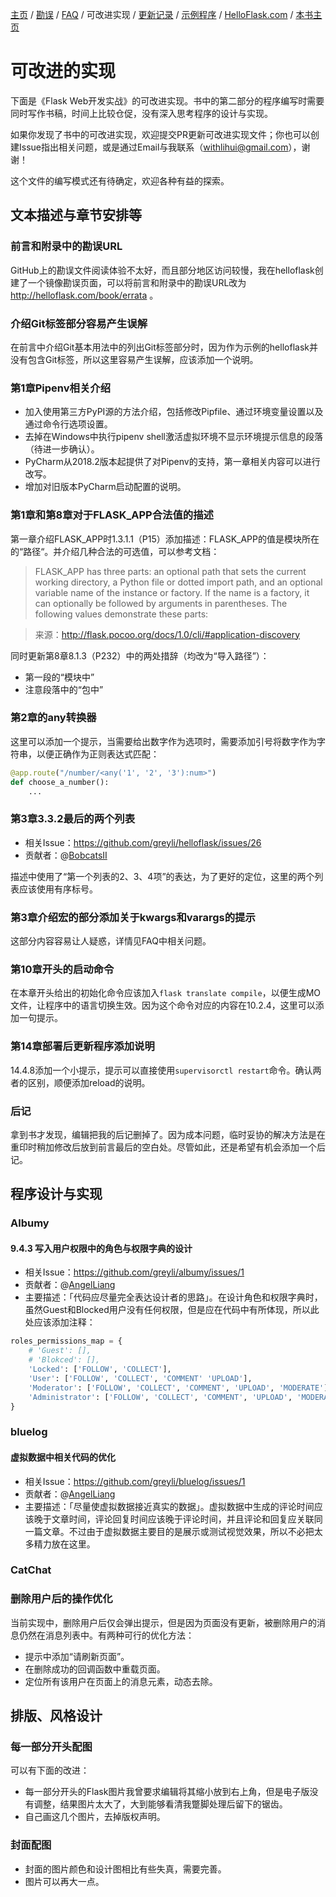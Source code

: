 [主页](https://github.com/greyli/helloflask)
/ [勘误](https://github.com/greyli/helloflask/blob/master/errata/errata.md)
/ [FAQ](https://github.com/greyli/helloflask/blob/master/faq/faq.md)
/ 可改进实现
/ [更新记录](https://github.com/greyli/helloflask/blob/master/CHANGES.md)
/ [示例程序](https://github.com/greyli/helloflask/blob/master/demos/)
/ [HelloFlask.com](http://helloflask.com)
/ [本书主页](http://helloflask.com/book)

# 可改进的实现

下面是《Flask Web开发实战》的可改进实现。书中的第二部分的程序编写时需要同时写作书稿，时间上比较仓促，没有深入思考程序的设计与实现。

如果你发现了书中的可改进实现，欢迎提交PR更新可改进实现文件；你也可以创建Issue指出相关问题，或是通过Email与我联系（[withlihui@gmail.com](mailto:withlihui@gmail.com)），谢谢！

这个文件的编写模式还有待确定，欢迎各种有益的探索。

## 文本描述与章节安排等

### 前言和附录中的勘误URL

GitHub上的勘误文件阅读体验不太好，而且部分地区访问较慢，我在helloflask创建了一个镜像勘误页面，可以将前言和附录中的勘误URL改为 http://helloflask.com/book/errata 。

### 介绍Git标签部分容易产生误解

在前言中介绍Git基本用法中的列出Git标签部分时，因为作为示例的helloflask并没有包含Git标签，所以这里容易产生误解，应该添加一个说明。

### 第1章Pipenv相关介绍

* 加入使用第三方PyPI源的方法介绍，包括修改Pipfile、通过环境变量设置以及通过命令行选项设置。
* 去掉在Windows中执行pipenv shell激活虚拟环境不显示环境提示信息的段落（待进一步确认）。
* PyCharm从2018.2版本起提供了对Pipenv的支持，第一章相关内容可以进行改写。
* 增加对旧版本PyCharm启动配置的说明。


### 第1章和第8章对于FLASK_APP合法值的描述

第一章介绍FLASK_APP时1.3.1.1（P15）添加描述：FLASK_APP的值是模块所在的“路径“。并介绍几种合法的可选值，可以参考文档：

> FLASK_APP has three parts: an optional path that sets the current working directory, a Python file or dotted import path, and an optional variable name of the instance or factory. If the name is a factory, it can optionally be followed by arguments in parentheses. The following values demonstrate these parts:

> 来源：http://flask.pocoo.org/docs/1.0/cli/#application-discovery

同时更新第8章8.1.3（P232）中的两处措辞（均改为“导入路径”）：
* 第一段的“模块中”
* 注意段落中的“包中”

### 第2章的any转换器

这里可以添加一个提示，当需要给出数字作为选项时，需要添加引号将数字作为字符串，以便正确作为正则表达式匹配：

```py
@app.route("/number/<any('1', '2', '3'):num>")
def choose_a_number():
    ...
```

### 第3章3.3.2最后的两个列表

* 相关Issue：https://github.com/greyli/helloflask/issues/26
* 贡献者：@[BobcatsII](https://github.com/BobcatsII)

描述中使用了“第一个列表的2、3、4项”的表达，为了更好的定位，这里的两个列表应该使用有序标号。

### 第3章介绍宏的部分添加关于kwargs和varargs的提示

这部分内容容易让人疑惑，详情见FAQ中相关问题。

### 第10章开头的启动命令

在本章开头给出的初始化命令应该加入`flask translate compile`，以便生成MO文件，让程序中的语言切换生效。因为这个命令对应的内容在10.2.4，这里可以添加一句提示。

### 第14章部署后更新程序添加说明

14.4.8添加一个小提示，提示可以直接使用`supervisorctl restart`命令。确认两者的区别，顺便添加reload的说明。

### 后记

拿到书才发现，编辑把我的后记删掉了。因为成本问题，临时妥协的解决方法是在重印时稍加修改后放到前言最后的空白处。尽管如此，还是希望有机会添加一个后记。

## 程序设计与实现

### Albumy

#### 9.4.3 写入用户权限中的角色与权限字典的设计

* 相关Issue：https://github.com/greyli/albumy/issues/1
* 贡献者：@[AngelLiang](https://github.com/AngelLiang)
* 主要描述：「代码应尽量完全表达设计者的思路」。在设计角色和权限字典时，虽然Guest和Blocked用户没有任何权限，但是应在代码中有所体现，所以此处应该添加注释：

```py
roles_permissions_map = {
    # 'Guest': [],
    # 'Blokced': [],
    'Locked': ['FOLLOW', 'COLLECT'],
    'User': ['FOLLOW', 'COLLECT', 'COMMENT' 'UPLOAD'],
    'Moderator': ['FOLLOW', 'COLLECT', 'COMMENT', 'UPLOAD', 'MODERATE'],
    'Administrator': ['FOLLOW', 'COLLECT', 'COMMENT', 'UPLOAD', 'MODERATE', 'ADMINISTER']
}
```

### bluelog

#### 虚拟数据中相关代码的优化

* 相关Issue：https://github.com/greyli/bluelog/issues/1
* 贡献者：@[AngelLiang](https://github.com/AngelLiang)
* 主要描述：「尽量使虚拟数据接近真实的数据」。虚拟数据中生成的评论时间应该晚于文章时间，评论回复时间应该晚于评论时间，并且评论和回复应关联同一篇文章。不过由于虚拟数据主要目的是展示或测试视觉效果，所以不必把太多精力放在这里。

### CatChat

### 删除用户后的操作优化

当前实现中，删除用户后仅会弹出提示，但是因为页面没有更新，被删除用户的消息仍然在消息列表中。有两种可行的优化方法：

* 提示中添加“请刷新页面”。
* 在删除成功的回调函数中重载页面。
* 定位所有该用户在页面上的消息元素，动态去除。

## 排版、风格设计

### 每一部分开头配图

可以有下面的改进：

* 每一部分开头的Flask图片我曾要求编辑将其缩小放到右上角，但是电子版没有调整，结果图片太大了，大到能够看清我蹩脚处理后留下的锯齿。
* 自己画这几个图片，去掉版权声明。

### 封面配图

* 封面的图片颜色和设计图相比有些失真，需要完善。
* 图片可以再大一点。

